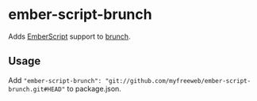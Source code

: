 # ember-script-brunch

Adds [EmberScript](http://emberscript.com) support to [brunch](http://brunch.io).

## Usage

Add `"ember-script-brunch": "git://github.com/myfreeweb/ember-script-brunch.git#HEAD"` to package.json.
